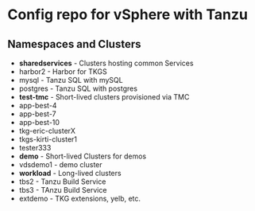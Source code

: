 # Config repo for vSphere with Tanzu

## Namespaces and Clusters

- **sharedservices** - Clusters hosting common Services
 - harbor2 - Harbor for TKGS
 - mysql - Tanzu SQL with mySQL
 - postgres - Tanzu SQL with postgres
- **test-tmc** - Short-lived clusters provisioned via TMC
 - app-best-4
 - app-best-7
 - app-best-10
 - tkg-eric-clusterX
 - tkgs-kirti-cluster1
 - tester333
- **demo** - Short-lived Clusters for demos
 - vdsdemo1 - demo cluster
- **workload** - Long-lived clusters
 - tbs2 - Tanzu Build Service
 - tbs3 - TAnzu Build Service
 - extdemo - TKG extensions, yelb, etc.

